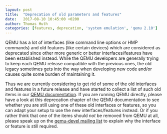 ```yaml
---
layout: post
title:  "Deprecation of old parameters and features"
date:   2017-08-10 10:45:00 +0200
author: Thomas Huth
categories: [features, deprecation, 'system emulation', 'qemu 2.10']
---
```

QEMU has a lot of interfaces (like command line options or HMP commands) and
old features (like certain devices) which are considered as deprecated
since other more generic or better interfaces/features have been established
instead. While the QEMU developers are generally trying to keep each QEMU
release compatible with the previous ones, the old legacy sometimes gets into
the way when developing new code and/or causes quite some burden of maintaining
it.

Thus we are currently considering to get rid of some of the old interfaces
and features in a future release and have started to collect a list of such
old items in our
[QEMU documentation](https://www.qemu.org/docs/master/about/deprecated.html).
If you are running QEMU directly, please have a look at this deprecation
chapter of the QEMU documentation to see whether you are still using one of
these old interfaces or features, so you can adapt your setup to use the new
interfaces/features instead. Or if you rather think that one of the items
should *not* be removed from QEMU at all, please speak up on the
[qemu-devel mailing list](https://wiki.qemu.org/Contribute/MailingLists)
to explain why the interface or feature is still required.
